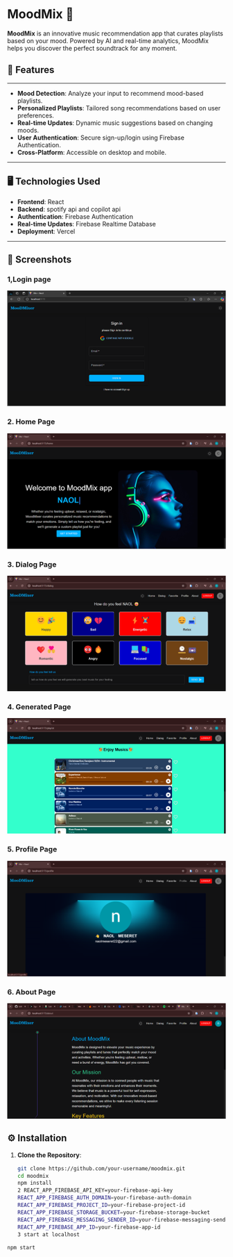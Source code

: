 # MoodMix 🎵

**MoodMix** is an innovative music recommendation app that curates playlists based on your mood. Powered by AI and real-time analytics, MoodMix helps you discover the perfect soundtrack for any moment.

## 🚀 Features

---

- **Mood Detection**: Analyze your input to recommend mood-based playlists.
- **Personalized Playlists**: Tailored song recommendations based on user preferences.
- **Real-time Updates**: Dynamic music suggestions based on changing moods.
- **User Authentication**: Secure sign-up/login using Firebase Authentication.
- **Cross-Platform**: Accessible on desktop and mobile.

---

## 🖥️ Technologies Used

- **Frontend**: React
- **Backend**: spotify api and copilot api
- **Authentication**: Firebase Authentication
- **Real-time Updates**: Firebase Realtime Database
- **Deployment**: Vercel

---

## 📸 Screenshots

### 1,Login page

![login page](https://github.com/naol728/moodmix/blob/ff5dd34264ce3edb6ea2c6f7adf7fc92e649cf6e/images/Screenshot%202025-01-09%20194906.png?raw=true)

### 2. Home Page

![home page](https://github.com/naol728/moodmix/blob/ff5dd34264ce3edb6ea2c6f7adf7fc92e649cf6e/images/Screenshot%202025-01-09%20195132.png?raw=true)

### 3. Dialog Page

![dialog page](https://github.com/naol728/moodmix/blob/ff5dd34264ce3edb6ea2c6f7adf7fc92e649cf6e/images/Screenshot%202025-01-09%20195209.png?raw=true)

### 4. Generated Page

![genrated music page](https://github.com/naol728/moodmix/blob/ff5dd34264ce3edb6ea2c6f7adf7fc92e649cf6e/images/Screenshot%202025-01-09%20195250.png?raw=true)

### 5. Profile Page

![profile page](https://github.com/naol728/moodmix/blob/ff5dd34264ce3edb6ea2c6f7adf7fc92e649cf6e/images/Screenshot%202025-01-09%20195404.png?raw=true)

### 6. About Page

![About page ](https://github.com/naol728/moodmix/blob/ff5dd34264ce3edb6ea2c6f7adf7fc92e649cf6e/images/Screenshot%202025-01-10%20100714.png?raw=true)

## ⚙️ Installation

1. **Clone the Repository**:
   ```bash
   git clone https://github.com/your-username/moodmix.git
   cd moodmix
   npm install
   2 REACT_APP_FIREBASE_API_KEY=your-firebase-api-key
   REACT_APP_FIREBASE_AUTH_DOMAIN=your-firebase-auth-domain
   REACT_APP_FIREBASE_PROJECT_ID=your-firebase-project-id
   REACT_APP_FIREBASE_STORAGE_BUCKET=your-firebase-storage-bucket
   REACT_APP_FIREBASE_MESSAGING_SENDER_ID=your-firebase-messaging-sender-id
   REACT_APP_FIREBASE_APP_ID=your-firebase-app-id
   3 start at localhost
   ```

```bash
npm start

```
